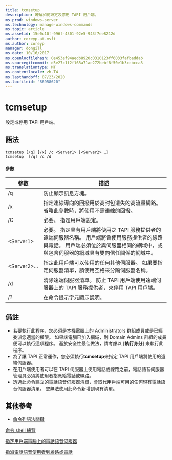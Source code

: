 ```yaml
---
title: tcmsetup
description: 瞭解如何設定及停用 TAPI 用戶端。
ms.prod: windows-server
ms.technology: manage-windows-commands
ms.topic: article
ms.assetid: 15e0c10f-996f-4301-92e5-943f7ee8212d
author: coreyp-at-msft
ms.author: coreyp
manager: dongill
ms.date: 10/16/2017
ms.openlocfilehash: 0e453ef94aedb8920c0310123ff6033fafbaddab
ms.sourcegitcommit: d5e27c1f2f168a71ae272bebf8f50e1b3ccbcca3
ms.translationtype: MT
ms.contentlocale: zh-TW
ms.lasthandoff: 07/23/2020
ms.locfileid: "86958620"
---
```

# <a name="tcmsetup"></a>tcmsetup



設定或停用 TAPI 用戶端。

## <a name="syntax"></a>語法

```
tcmsetup [/q] [/x] /c <Server1> [<Server2> …] 
tcmsetup  [/q] /c /d
```

#### <a name="parameters"></a>參數

|參數|描述|
|---------|-----------|
|/q|防止顯示訊息方塊。|
|/x|指定連線導向的回撥用於高封包遺失的高流量網路。 省略此參數時，將使用不需連線的回撥。|
|/C|必要。 指定用戶端設定。|
|\<Server1>|必要。 指定具有用戶端將使用之 TAPI 服務提供者的遠端伺服器名稱。 用戶端將會使用服務提供者的線路與電話。 用戶端必須位於與伺服器相同的網域中，或與包含伺服器的網域具有雙向信任關係的網域中。|
|\<Server2>…|指定此用戶端可以使用的任何其他伺服器。 如果要指定伺服器清單，請使用空格來分隔伺服器名稱。|
|/d|清除遠端伺服器清單。 防止 TAPI 用戶端使用遠端伺服器上的 TAPI 服務提供者，來停用 TAPI 用戶端。|
|/?|在命令提示字元顯示說明。|

## <a name="remarks"></a>備註

-   若要執行此程序，您必須是本機電腦上的 Administrators 群組成員或是已經委派您適當的權限。 如果該電腦已加入網域，則 Domain Admins 群組的成員便可以執行這項程序。 基於安全性最佳做法，請考慮以 [**執行身分**] 來執行此程序。
-   為了讓 TAPI 正常運作，您必須執行**tcmsetup**來指定 TAPI 用戶端將使用的遠端伺服器。
-   在用戶端使用者可以在 TAPI 伺服器上使用電話或線路之前，電話語音伺服器管理員必須將使用者指派給電話或線路。
-   透過此命令建立的電話語音伺服器清單，會取代用戶端可用的任何現有電話語音伺服器清單。 您無法使用此命令新增到現有清單。

## <a name="additional-references"></a>其他參考

- [命令列語法關鍵](command-line-syntax-key.md)

[命令 shell 總覽](/previous-versions/windows/it-pro/windows-server-2003/cc737438(v=ws.10))

[指定用戶端電腦上的電話語音伺服器](/previous-versions/windows/it-pro/windows-server-2003/cc759226(v=ws.10))

[指派電話語音使用者到線路或電話](/previous-versions/windows/it-pro/windows-server-2003/cc736875(v=ws.10))
